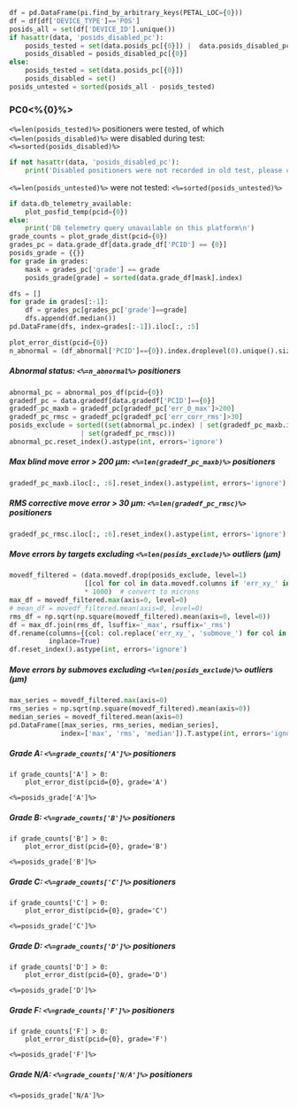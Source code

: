 ```python name='pc{0:02} positioners not tested and disabled', echo=False
df = pd.DataFrame(pi.find_by_arbitrary_keys(PETAL_LOC={0}))
df = df[df['DEVICE_TYPE']=='POS']
posids_all = set(df['DEVICE_ID'].unique())
if hasattr(data, 'posids_disabled_pc'):
	posids_tested = set(data.posids_pc[{0}]) |  data.posids_disabled_pc[{0}]
	posids_disabled = posids_disabled_pc[{0}]
else:
	posids_tested = set(data.posids_pc[{0}])
	posids_disabled = set()
posids_untested = sorted(posids_all - posids_tested)
```

### PC0<%{0}%>

``<%=len(posids_tested)%>`` positioners were tested, of which
``<%=len(posids_disabled)%>`` were disabled during test:
``<%=sorted(posids_disabled)%>``
```python name='pc{0:02} positioners disabled', echo=False, results='raw'
if not hasattr(data, 'posids_disabled_pc'):
	print('Disabled positioners were not recorded in old test, please check log.')
```
``<%=len(posids_untested)%>`` were not tested:
``<%=sorted(posids_untested)%>``

```python name='pc{0:02} temp, grade distribution', echo=False
if data.db_telemetry_available:
    plot_posfid_temp(pcid={0})
else:
    print('DB telemetry query unavailable on this platform\n')
grade_counts = plot_grade_dist(pcid={0})
grades_pc = data.grade_df[data.grade_df['PCID'] == {0}]
posids_grade = {{}}
for grade in grades:
	mask = grades_pc['grade'] == grade
	posids_grade[grade] = sorted(data.grade_df[mask].index)
```

```python name='pc{0:02} median stats by grade', echo=False, caption='Median of error measures by grades'
dfs = []
for grade in grades[:-1]:
	df = grades_pc[grades_pc['grade']==grade]
	dfs.append(df.median())
pd.DataFrame(dfs, index=grades[:-1]).iloc[:, :5]
```

```python name='pc{0:02} error distribution', echo=False, width='linewidth'
plot_error_dist(pcid={0})
n_abnormal = (df_abnormal['PCID']=={0}).index.droplevel(0).unique().size
```

##### Abnormal status: ``<%=n_abnormal%>`` positioners
```python name='pc{0:02} abnormal flags', echo=False, results='verbatim'
abnormal_pc = abnormal_pos_df(pcid={0})
gradedf_pc = data.gradedf[data.gradedf['PCID']=={0}]
gradedf_pc_maxb = gradedf_pc[gradedf_pc['err_0_max']>200]
gradedf_pc_rmsc = gradedf_pc[gradedf_pc['err_corr_rms']>30]
posids_exclude = sorted((set(abnormal_pc.index) | set(gradedf_pc_maxb.index)
                  | set(gradedf_pc_rmsc)))
abnormal_pc.reset_index().astype(int, errors='ignore')
```

##### Max blind move error > 200 μm: ``<%=len(gradedf_pc_maxb)%>`` positioners
```python name='pc{0:02} max blind', echo=False
gradedf_pc_maxb.iloc[:, :6].reset_index().astype(int, errors='ignore')
```

##### RMS corrective move error > 30 μm: ``<%=len(gradedf_pc_rmsc)%>`` positioners
```python name='pc{0:02} rms corr', echo=False
gradedf_pc_rmsc.iloc[:, :6].reset_index().astype(int, errors='ignore')
```

##### Move errors by targets excluding ``<%=len(posids_exclude)%>`` outliers (μm)
```python name='pc{0:02} errors by targets', echo=False
movedf_filtered = (data.movedf.drop(posids_exclude, level=1)
                   [[col for col in data.movedf.columns if 'err_xy_' in col]]
                   * 1000)  # convert to microns
max_df = movedf_filtered.max(axis=0, level=0)
# mean_df = movedf_filtered.mean(axis=0, level=0)
rms_df = np.sqrt(np.square(movedf_filtered).mean(axis=0, level=0))
df = max_df.join(rms_df, lsuffix='_max', rsuffix='_rms')
df.rename(columns={{col: col.replace('err_xy_', 'submove_') for col in df.columns}},
          inplace=True)
df.reset_index().astype(int, errors='ignore')
```

##### Move errors by submoves excluding ``<%=len(posids_exclude)%>`` outliers (μm)

```python name='pc{0:02} errors by submoves', echo=False
max_series = movedf_filtered.max(axis=0)
rms_series = np.sqrt(np.square(movedf_filtered).mean(axis=0))
median_series = movedf_filtered.mean(axis=0)
pd.DataFrame([max_series, rms_series, median_series],
             index=['max', 'rms', 'median']).T.astype(int, errors='ignore')
```

##### Grade A: ``<%=grade_counts['A']%>`` positioners
```python, name='pc{0:02} grade A error distribution', echo=False, width='linewidth', results='hidden'
if grade_counts['A'] > 0:
	plot_error_dist(pcid={0}, grade='A')
```
``<%=posids_grade['A']%>``

##### Grade B: ``<%=grade_counts['B']%>`` positioners
```python, name='pc{0:02} grade B error distribution', echo=False, width='linewidth', results='hidden'
if grade_counts['B'] > 0:
	plot_error_dist(pcid={0}, grade='B')
```
``<%=posids_grade['B']%>``

##### Grade C: ``<%=grade_counts['C']%>`` positioners
```python, name='pc{0:02} grade C error distribution', echo=False, width='linewidth', results='hidden'
if grade_counts['C'] > 0:
	plot_error_dist(pcid={0}, grade='C')
```
``<%=posids_grade['C']%>``

##### Grade D: ``<%=grade_counts['D']%>`` positioners
```python, name='pc{0:02} grade D error distribution', echo=False, width='linewidth', results='hidden'
if grade_counts['D'] > 0:
	plot_error_dist(pcid={0}, grade='D')
```
``<%=posids_grade['D']%>``

##### Grade F: ``<%=grade_counts['F']%>`` positioners
```python, name='pc{0:02} grade F error distribution', echo=False, width='linewidth', results='hidden'
if grade_counts['F'] > 0:
	plot_error_dist(pcid={0}, grade='F')
```
``<%=posids_grade['F']%>``

##### Grade N/A: ``<%=grade_counts['N/A']%>`` positioners
``<%=posids_grade['N/A']%>``
